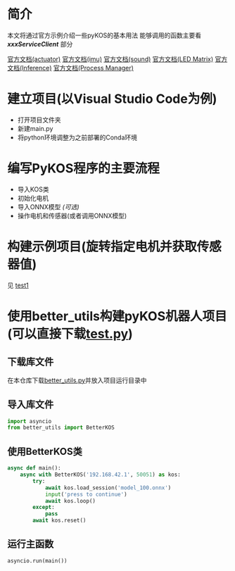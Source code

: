 # 简介
本文将通过官方示例介绍一些pyKOS的基本用法
能够调用的函数主要看 ***xxxServiceClient*** 部分

[官方文档(actuator)](https://kscalelabs.github.io/api-docs/pykos/actuator.html)
[官方文档(imu)](https://kscalelabs.github.io/api-docs/pykos/imu.html)
[官方文档(sound)](https://kscalelabs.github.io/api-docs/pykos/sound.html)
[官方文档(LED Matrix)](https://kscalelabs.github.io/api-docs/pykos/led_matrix.html)
[官方文档(Inference)](https://kscalelabs.github.io/api-docs/pykos/inference.html)
[官方文档(Process Manager)](https://kscalelabs.github.io/api-docs/pykos/process_manager.html)

# 建立项目(以Visual Studio Code为例)
- 打开项目文件夹
- 新建main.py
- 将python环境调整为之前部署的Conda环境

# 编写PyKOS程序的主要流程
- 导入KOS类
- 初始化电机
- 导入ONNX模型 *(可选)*
- 操作电机和传感器(或者调用ONNX模型)

# 构建示例项目(旋转指定电机并获取传感器值)
见 [test1](/code/pykos_examples/test1.py)

# 使用better_utils构建pyKOS机器人项目(可以直接下载[test.py](/code/test.py))
## 下载库文件
在本仓库下载[better_utils.py](/code/better_utils.py)并放入项目运行目录中
## 导入库文件
```python
import asyncio
from better_utils import BetterKOS
```
## 使用BetterKOS类
```python
async def main():
    async with BetterKOS('192.168.42.1', 50051) as kos:
        try:
            await kos.load_session('model_100.onnx')
            input('press to continue')
            await kos.loop()
        except:
            pass
        await kos.reset()
```
## 运行主函数
```python
asyncio.run(main())
```